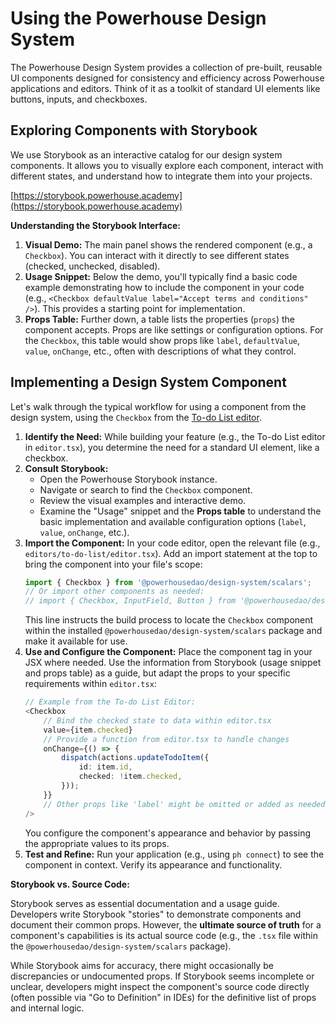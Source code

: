 # Using the Powerhouse Design System

The Powerhouse Design System provides a collection of pre-built, reusable UI components designed for consistency and efficiency across Powerhouse applications and editors. Think of it as a toolkit of standard UI elements like buttons, inputs, and checkboxes.

## Exploring Components with Storybook

We use Storybook as an interactive catalog for our design system components. It allows you to visually explore each component, interact with different states, and understand how to integrate them into your projects.

[https://storybook.powerhouse.academy](https://storybook.powerhouse.academy)

**Understanding the Storybook Interface:**

1.  **Visual Demo:** The main panel shows the rendered component (e.g., a `Checkbox`). You can interact with it directly to see different states (checked, unchecked, disabled).
2.  **Usage Snippet:** Below the demo, you'll typically find a basic code example demonstrating how to include the component in your code (e.g., `<Checkbox defaultValue label="Accept terms and conditions" />`). This provides a starting point for implementation.
3.  **Props Table:** Further down, a table lists the properties (`props`) the component accepts. Props are like settings or configuration options. For the `Checkbox`, this table would show props like `label`, `defaultValue`, `value`, `onChange`, etc., often with descriptions of what they control.

## Implementing a Design System Component

Let's walk through the typical workflow for using a component from the design system, using the `Checkbox` from the [To-do List editor](/docs/academy/BuildingUserExperiences/BuildToDoListEditor).

1.  **Identify the Need:** While building your feature (e.g., the To-do List editor in `editor.tsx`), you determine the need for a standard UI element, like a checkbox.
2.  **Consult Storybook:**
    *   Open the Powerhouse Storybook instance.
    *   Navigate or search to find the `Checkbox` component.
    *   Review the visual examples and interactive demo.
    *   Examine the "Usage" snippet and the **Props table** to understand the basic implementation and available configuration options (`label`, `value`, `onChange`, etc.).
3.  **Import the Component:** In your code editor, open the relevant file (e.g., `editors/to-do-list/editor.tsx`). Add an import statement at the top to bring the component into your file's scope:
    ```typescript
    import { Checkbox } from '@powerhousedao/design-system/scalars';
    // Or import other components as needed:
    // import { Checkbox, InputField, Button } from '@powerhousedao/design-system/scalars';
    ```
    This line instructs the build process to locate the `Checkbox` component within the installed `@powerhousedao/design-system/scalars` package and make it available for use.
4.  **Use and Configure the Component:** Place the component tag in your JSX where needed. Use the information from Storybook (usage snippet and props table) as a guide, but adapt the props to your specific requirements within `editor.tsx`:
    ```typescript
    // Example from the To-do List Editor:
    <Checkbox
        // Bind the checked state to data within editor.tsx
        value={item.checked} 
        // Provide a function from editor.tsx to handle changes
        onChange={() => { 
            dispatch(actions.updateTodoItem({
                id: item.id,
                checked: !item.checked,
            }));
        }}
        // Other props like 'label' might be omitted or added as needed.
    />
    ```
    You configure the component's appearance and behavior by passing the appropriate values to its props.
5.  **Test and Refine:** Run your application (e.g., using `ph connect`) to see the component in context. Verify its appearance and functionality.

**Storybook vs. Source Code:**

Storybook serves as essential documentation and a usage guide. Developers write Storybook "stories" to demonstrate components and document their common props. However, the **ultimate source of truth** for a component's capabilities is its actual source code (e.g., the `.tsx` file within the `@powerhousedao/design-system/scalars` package).

While Storybook aims for accuracy, there might occasionally be discrepancies or undocumented props. If Storybook seems incomplete or unclear, developers might inspect the component's source code directly (often possible via "Go to Definition" in IDEs) for the definitive list of props and internal logic.
